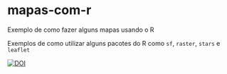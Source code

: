 # mapas-com-r
Exemplo de como fazer alguns mapas usando o R

Exemplos de como utilizar alguns pacotes do R como `sf`, `raster`, `stars` e `leaflet`


[![DOI](https://zenodo.org/badge/205860198.svg)](https://zenodo.org/badge/latestdoi/205860198)

